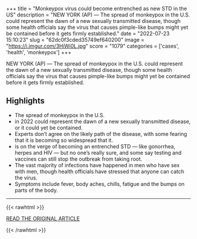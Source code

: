 +++
title = "Monkeypox virus could become entrenched as new STD in the US"
description = "NEW YORK (AP) — The spread of monkeypox in the U.S.  could represent the dawn of a new sexually transmitted disease, though some health officials say the virus that causes pimple-like bumps might yet be contained before it gets firmly established."
date = "2022-07-23 15:10:23"
slug = "62dc0f3cded35749ef640200"
image = "https://i.imgur.com/3HiWi0L.jpg"
score = "1079"
categories = ['cases', 'health', 'monkeypox']
+++

NEW YORK (AP) — The spread of monkeypox in the U.S.  could represent the dawn of a new sexually transmitted disease, though some health officials say the virus that causes pimple-like bumps might yet be contained before it gets firmly established.

## Highlights

- The spread of monkeypox in the U.S.
- in 2022 could represent the dawn of a new sexually transmitted disease, or it could yet be contained.
- Experts don’t agree on the likely path of the disease, with some fearing that it is becoming so widespread that it.
- is on the verge of becoming an entrenched STD — like gonorrhea, herpes and HIV — but no one’s really sure, and some say testing and vaccines can still stop the outbreak from taking root.
- The vast majority of infections have happened in men who have sex with men, though health officials have stressed that anyone can catch the virus.
- Symptoms include fever, body aches, chills, fatigue and the bumps on parts of the body.

---

{{< rawhtml >}}
  <p class="article-category">
    <a target="_blank" href="https://apnews.com/article/monkeypox-the-next-std-3266fd0ae451578c989605f430cd3897">READ THE ORIGINAL ARTICLE</a>
  </p>
{{< /rawhtml >}}
